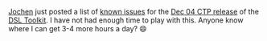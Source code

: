 [Jochen](http://blogs.msdn.com/jochens) just posted a list of [known
issues](http://blogs.msdn.com/jochens/articles/360261.aspx) for the [Dec
04 CTP
release](http://www.microsoft.com/downloads/details.aspx?familyid=57A14CC6-C084-48DD-B401-1845013BF834&displaylang=en)
of the [DSL
Toolkit](http://lab.msdn.microsoft.com/vs2005/teamsystem/workshop/dsltools).
I have not had enough time to play with this. Anyone know where I can
get 3-4 more hours a day?
:smile:

